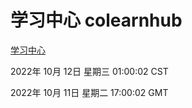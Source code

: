 # 学习中心 colearnhub
[学习中心](http://27.19.33.125:56308/colearnhub/)

2022年 10月 12日 星期三 01:00:02 CST

2022年 10月 11日 星期二 17:00:02 GMT
